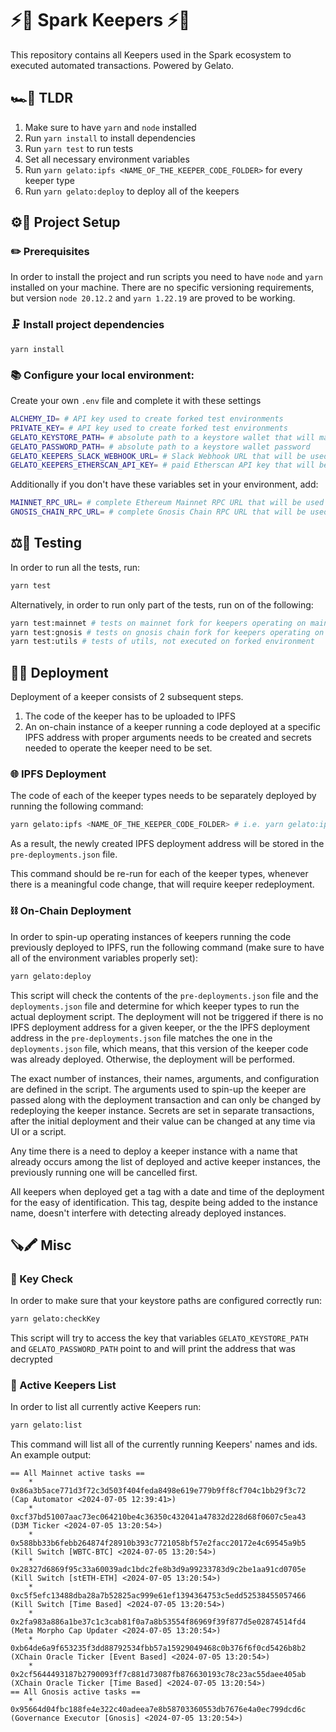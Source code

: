 # ⚡️🦾 Spark Keepers ⚡️🦾

This repository contains all Keepers used in the Spark ecosystem to executed automated transactions. Powered by Gelato.

## 🏎️😤 TLDR

1. Make sure to have `yarn` and `node` installed
2. Run `yarn install` to install dependencies
3. Run `yarn test` to run tests
4. Set all necessary environment variables
5. Run `yarn gelato:ipfs <NAME_OF_THE_KEEPER_CODE_FOLDER>` for every keeper type
6. Run `yarn gelato:deploy` to deploy all of the keepers

## ⚙️🧰 Project Setup

### ✏️ Prerequisites

In order to install the project and run scripts you need to have `node` and `yarn` installed on your machine.
There are no specific versioning requirements, but version `node 20.12.2` and `yarn 1.22.19` are proved to be working.

### 🗜️ Install project dependencies

```
yarn install
```

### 📚 Configure your local environment:

Create your own `.env` file and complete it with these settings

```bash
ALCHEMY_ID= # API key used to create forked test environments
PRIVATE_KEY= # API key used to create forked test environments
GELATO_KEYSTORE_PATH= # absolute path to a keystore wallet that will manage your deployments
GELATO_PASSWORD_PATH= # absolute path to a keystore wallet password
GELATO_KEEPERS_SLACK_WEBHOOK_URL= # Slack Webhook URL that will be used by the keepers to send notifications
GELATO_KEEPERS_ETHERSCAN_API_KEY= # paid Etherscan API key that will be used by the keepers to query historical gas prices
```

Additionally if you don't have these variables set in your environment, add:

```bash
MAINNET_RPC_URL= # complete Ethereum Mainnet RPC URL that will be used for keeper deployments
GNOSIS_CHAIN_RPC_URL= # complete Gnosis Chain RPC URL that will be used for keeper deployments
```

## ⚖️👀 Testing

In order to run all the tests, run:

```bash
yarn test
```

Alternatively, in order to run only part of the tests, run on of the following:

```bash
yarn test:mainnet # tests on mainnet fork for keepers operating on mainnet
yarn test:gnosis # tests on gnosis chain fork for keepers operating on gnosis chain
yarn test:utils # tests of utils, not executed on forked environment
```

## 🚢🚀 Deployment

Deployment of a keeper consists of 2 subsequent steps.

1. The code of the keeper has to be uploaded to IPFS
2. An on-chain instance of a keeper running a code deployed at a specific IPFS address with proper arguments needs to be created and secrets needed to operate the keeper need to be set.

### 🌐 IPFS Deployment

The code of each of the keeper types needs to be separately deployed by running the following command:

```bash
yarn gelato:ipfs <NAME_OF_THE_KEEPER_CODE_FOLDER> # i.e. yarn gelato:ipfs governance-executor
```

As a result, the newly created IPFS deployment address will be stored in the `pre-deployments.json` file.

This command should be re-run for each of the keeper types, whenever there is a meaningful code change, that will require keeper redeployment.

### ⛓️ On-Chain Deployment

In order to spin-up operating instances of keepers running the code previously deployed to IPFS, run the following command (make sure to have all of the environment variables properly set):

```bash
yarn gelato:deploy
```

This script will check the contents of the `pre-deployments.json` file and the `deployments.json` file and determine for which keeper types to run the actual deployment script. The deployment will not be triggered if there is no IPFS deployment address for a given keeper, or the the IPFS deployment address in the `pre-deployments.json` file matches the one in the `deployments.json` file, which means, that this version of the keeper code was already deployed. Otherwise, the deployment will be performed.

The exact number of instances, their names, arguments, and configuration are defined in the script. The arguments used to spin-up the keeper are passed along with the deployment transaction and can only be changed by redeploying the keeper instance. Secrets are set in separate transactions, after the initial deployment and their value can be changed at any time via UI or a script.

Any time there is a need to deploy a keeper instance with a name that already occurs among the list of deployed and active keeper instances, the previously running one will be cancelled first.

All keepers when deployed get a tag with a date and time of the deployment for the easy of identification. This tag, despite being added to the instance name, doesn't interfere with detecting already deployed instances.

## 🪚🖍️ Misc

### 🔑 Key Check

In order to make sure that your keystore paths are configured correctly run:

```bash
yarn gelato:checkKey
```

This script will try to access the key that variables `GELATO_KEYSTORE_PATH` and `GELATO_PASSWORD_PATH` point to and will print the address that was decrypted

### 📜 Active Keepers List

In order to list all currently active Keepers run:

```bash
yarn gelato:list
```

This command will list all of the currently running Keepers' names and ids.
An example output:

```
== All Mainnet active tasks ==
    * 0x86a3b5ace771d3f72c3d503f404feda8498e619e779b9ff8cf704c1bb29f3c72 (Cap Automator <2024-07-05 12:39:41>)
    * 0xcf37bd51007aac73ec064210be4c36350c432041a47832d228d68f0607c5ea43 (D3M Ticker <2024-07-05 13:20:54>)
    * 0x588bb33b6febb264874f28910b393c7721058bf57e2facc20172e4c69545a9b5 (Kill Switch [WBTC-BTC] <2024-07-05 13:20:54>)
    * 0x28327d6869f95c33a60039adc1bdc2fe8b3d9a99233783d9c2be1aa91cd0705e (Kill Switch [stETH-ETH] <2024-07-05 13:20:54>)
    * 0xc5f5efc13488dba28a7b52825ac999e61ef1394364753c5edd52538455057466 (Kill Switch [Time Based] <2024-07-05 13:20:54>)
    * 0x2fa983a886a1be37c1c3cab81f0a7a8b53554f86969f39f877d5e02874514fd4 (Meta Morpho Cap Updater <2024-07-05 13:20:54>)
    * 0xb64de6a9f653235f3dd88792534fbb57a15929049468c0b376f6f0cd5426b8b2 (XChain Oracle Ticker [Event Based] <2024-07-05 13:20:54>)
    * 0x2cf5644493187b2790093ff7c881d73087fb876630193c78c23ac55daee405ab (XChain Oracle Ticker [Time Based] <2024-07-05 13:20:54>)
== All Gnosis active tasks ==
    * 0x95664d04fbc188fe4e322c40adeea7e8b58703360553db7676e4a0ec799dcd6c (Governance Executor [Gnosis] <2024-07-05 13:20:54>)
```
